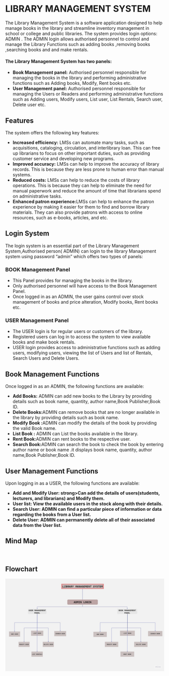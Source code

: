  <h1>LIBRARY MANAGEMENT SYSTEM</h1>
  <p>The Library  Management System is a software application designed to help manage books in the library and streamline inventory management in school or college and public libraries. The system provides login options: ADMIN . The ADMIN login allows authorised personnel to control and manage the Library Functions such as adding books ,removing books ,searching books and and make rentals.</p>

  
  <h4>The Library  Management System  has two panels:</h4>
  <ul>
    <li><strong>Book Management panel:</strong> Authorised personnel responsible for managing the books in the library  and performing administrative functions such as Adding books, Modify, Rent books etc.</li>
    <li><strong>User Management panel:</strong>  Authorised personnel responsible for managing the Users or Readers and performing administrative functions such as Adding users, Modify users, List user, List Rentals, Search user, Delete user etc.</li>
  </ul>

  <h2>Features</h2>
  <p>The system offers the following key features:</p>
  <ul>
    <li><strong>Increased efficiency:</strong> LMSs can automate many tasks, such as acquisitions, cataloging, circulation, and interlibrary loan. This can free up librarians to focus on other important duties, such as providing customer service and developing new programs.</li>
    <li><strong>Improved accuracy:</strong>  LMSs can help to improve the accuracy of library records. This is because they are less prone to human error than manual systems.
</li>
    <li><strong> Reduced costs:</strong> LMSs can help to reduce the costs of library operations. This is because they can help to eliminate the need for manual paperwork and reduce the amount of time that librarians spend on administrative tasks.
</li>
    <li><strong>Enhanced patron experience:</strong>LMSs can help to enhance the patron experience by making it easier for them to find and borrow library materials. They can also provide patrons with access to online resources, such as e-books, articles, and etc.</li>
  </ul>

  <h2>Login System</h2>
  <p>The login system is an essential part of the Library Management System,Authorised person( ADMIN) can login to the library Management system using password “admin” which offers two types of panels:</p>
  <h3>BOOK  Management Panel </h3>
  <ul>
    <li>This Panel provides for managing the books in the library.</li>
    <li>Only authorised personnel will have access to the Book Management Panel.</li>
    <li>Once logged in as an ADMIN, the user gains control over stock management of books and price alteration, Modify books, Rent books etc.</li>
  </ul>

  <h3>USER  Management Panel </h3>
  <ul>
    <li>The USER login is for regular users or customers of the library.</li>
    <li>Registered users can log in to access the system to view available books and make book rentals.</li>
    <li>USER login provides access to administrative functions such as adding users, modifying users, viewing the list of Users and list of Rentals, Search Users and Delete Users.</li>
  </ul>

  <h2>Book Management Functions</h2>
  <p>Once logged in as an ADMIN, the following functions are available:</p>
  <ul>
    <li><strong>Add Books:</strong>  ADMIN can add new books to the Library  by providing details such as book name, quantity, author name,Book Publisher,Book ID.</li>
    <li><strong>Delete Books:</strong>ADMIN can remove books that are no longer available in the library by  providing details such as book name.</li>
    <li><strong>Modify Book :</strong>ADMIN can modify the details of the book by  providing the valid Book name.</li>
    <li><strong>List  Book :</strong> ADMIN can List the books available in the library.</li>
    <li><strong>Rent Book:</strong>ADMIN can rent books to the respective user.</li>
   <li><strong>Search Book:</strong>ADMIN can search the book to check the book by entering author name or book name .it displays  book name, quantity, author name,Book Publisher,Book ID.</li>
  </ul>







  <h2>User Management Functions</h2>
  <p>Upon logging in as a USER, the following functions are available:</p>
  <ul>
    <li><strong>Add and Modify User: strong>Can add the details of users(students, lecturers, and librarians) and Modify them.</li>
    <li><strong>User list: </strong> View the available users in the stock along with their details.</li>
<li><strong>Search User:</strong> ADMIN can find a particular piece of information or data regarding the books from a User list.</li>
<li><strong>Delete User:</strong>     ADMIN  can permanently delete all of their associated data from the User list.</li>
  </ul>

  <h2>Mind Map</h2>
  <img src=" "></img>

  <h2>Flowchart</h2>
  <img src="https://github.com/ThrishikShetty/c-project/blob/main/LibraryManagementSystem.jpg"></img>

